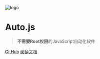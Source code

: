 ![logo](images/logo.png)

# Auto.js

> **不需要Root权限**的JavaScript自动化软件

[GitHub](https://github.com/kkevsekk1/AutoX)
[阅读文档](#综述)